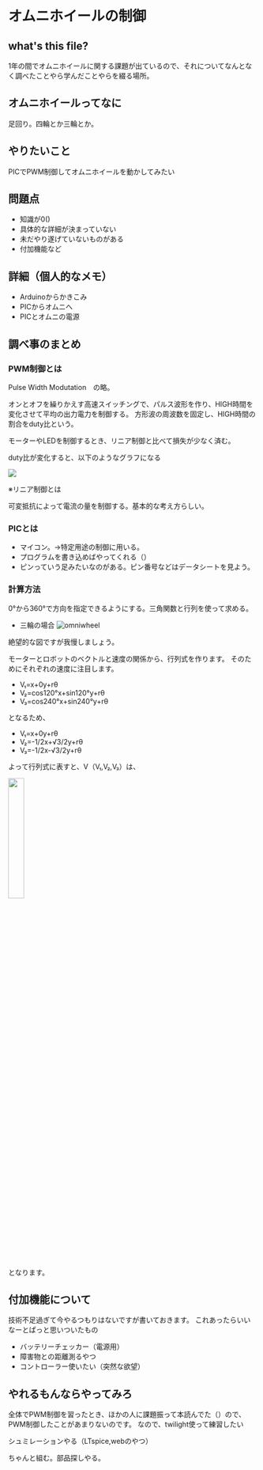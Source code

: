 # オムニホイールの制御

## what's this file?
1年の間でオムニホイールに関する課題が出ているので、それについてなんとなく調べたことやら学んだことやらを綴る場所。

## オムニホイールってなに
足回り。四輪とか三輪とか。

## やりたいこと
PICでPWM制御してオムニホイールを動かしてみたい

## 問題点
- 知識が0()
- 具体的な詳細が決まっていない
- 未だやり遂げていないものがある
- 付加機能など

## 詳細（個人的なメモ）
- Arduinoからかきこみ
- PICからオムニへ
- PICとオムニの電源

## 調べ事のまとめ

### PWM制御とは
Pulse Width Modutation　の略。

オンとオフを繰りかえす高速スイッチングで、パルス波形を作り、HIGH時間を変化させて平均の出力電力を制御する。
方形波の周波数を固定し、HIGH時間の割合をduty比という。

モーターやLEDを制御するとき、リニア制御と比べて損失が少なく済む。

duty比が変化すると、以下のようなグラフになる

![](https://dotstud.io/img/docs/pulse-width-modulation/2.png)

※リニア制御とは

可変抵抗によって電流の量を制御する。基本的な考え方らしい。

### PICとは
- マイコン。→特定用途の制御に用いる。
- プログラムを書き込めばやってくれる（）
- ピンっていう足みたいなのがある。ピン番号などはデータシートを見よう。

### 計算方法
0°から360°で方向を指定できるようにする。三角関数と行列を使って求める。

- 三輪の場合
![omniwheel](https://user-images.githubusercontent.com/110577719/205429261-13ed6148-9634-4ab5-b50d-7dfdfab57d17.png)

絶望的な図ですが我慢しましょう。

モーターとロボットのベクトルと速度の関係から、行列式を作ります。
そのためにそれぞれの速度に注目します。
  - V₁=x+0y+rθ
  - V₂=cos120°x+sin120°y+rθ
  - V₃=cos240°x+sin240°y+rθ

となるため、

  - V₁=x+0y+rθ
  - V₂=-1/2x+√3/2y+rθ
  - V₃=-1/2x-√3/2y+rθ

よって行列式に表すと、V（V₁,V₂,V₃）は、

<img src="https://user-images.githubusercontent.com/110577719/205446374-5e3ad1b5-2cf1-421d-bcba-a3bd75360972.png" width="25%">

 となります。

## 付加機能について
技術不足過ぎて今やるつもりはないですが書いておきます。
これあったらいいなーとぱっと思いついたもの
- バッテリーチェッカー（電源用）
- 障害物との距離測るやつ
- コントローラー使いたい（突然な欲望）

## やれるもんならやってみろ
全体でPWM制御を習ったとき、ほかの人に課題振って本読んでた（）ので、PWM制御したことがあまりないのです。
なので、twilight使って練習したい

シュミレーションやる（LTspice,webのやつ）

ちゃんと組む。部品探しやる。
